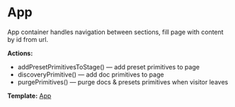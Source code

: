 # App

App container handles navigation between sections, fill page with content by id from url.

__Actions:__

* addPresetPrimitivesToStage() — add preset primitives to page
* discoveryPrimitive() — add doc primitives to page
* purgePrimitives() — purge docs & presets primitives when visitor leaves

__Template:__ [App](#app)
